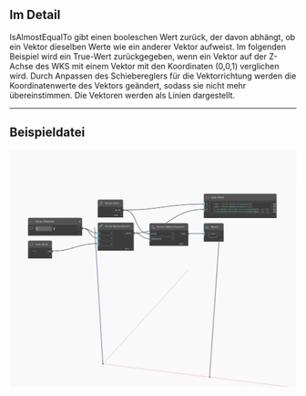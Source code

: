 ## Im Detail
IsAlmostEqualTo gibt einen booleschen Wert zurück, der davon abhängt, ob ein Vektor dieselben Werte wie ein anderer Vektor aufweist. Im folgenden Beispiel wird ein True-Wert zurückgegeben, wenn ein Vektor auf der Z-Achse des WKS mit einem Vektor mit den Koordinaten (0,0,1) verglichen wird. Durch Anpassen des Schiebereglers für die Vektorrichtung werden die Koordinatenwerte des Vektors geändert, sodass sie nicht mehr übereinstimmen. Die Vektoren werden als Linien dargestellt.
___
## Beispieldatei

![IsAlmostEqualTo](./Autodesk.DesignScript.Geometry.Vector.IsAlmostEqualTo_img.jpg)

